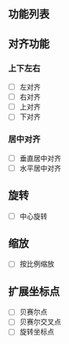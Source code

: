 功能列表
---

## 对齐功能

### 上下左右

* [ ] 左对齐
* [ ] 右对齐
* [ ] 上对齐
* [ ] 下对齐

### 居中对齐

* [ ] 垂直居中对齐
* [ ] 水平居中对齐

## 旋转

* [ ] 中心旋转

## 缩放

* [ ] 按比例缩放

## 扩展坐标点

* [ ] 贝赛尔点
* [ ] 贝赛尔交叉点
* [ ] 旋转坐标点